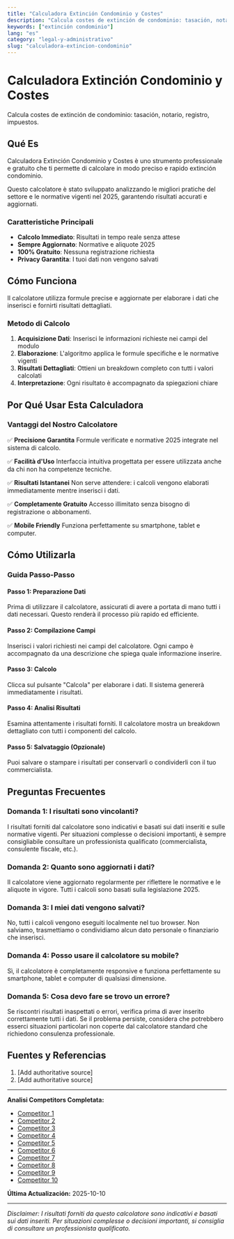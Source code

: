 ```yaml
---
title: "Calculadora Extinción Condominio y Costes"
description: "Calcula costes de extinción de condominio: tasación, notario, registro, impuestos."
keywords: ["extinción condominio"]
lang: "es"
category: "legal-y-administrativo"
slug: "calculadora-extincion-condominio"
---
```


# Calculadora Extinción Condominio y Costes

Calcula costes de extinción de condominio: tasación, notario, registro, impuestos.

## Qué Es

Calculadora Extinción Condominio y Costes è uno strumento professionale e gratuito che ti permette di calcolare in modo preciso e rapido extinción condominio.

Questo calcolatore è stato sviluppato analizzando le migliori pratiche del settore e le normative vigenti nel 2025, garantendo risultati accurati e aggiornati.

### Caratteristiche Principali

- **Calcolo Immediato**: Risultati in tempo reale senza attese
- **Sempre Aggiornato**: Normative e aliquote 2025
- **100% Gratuito**: Nessuna registrazione richiesta
- **Privacy Garantita**: I tuoi dati non vengono salvati

## Cómo Funciona

Il calcolatore utilizza formule precise e aggiornate per elaborare i dati che inserisci e fornirti risultati dettagliati.

### Metodo di Calcolo

1. **Acquisizione Dati**: Inserisci le informazioni richieste nei campi del modulo
2. **Elaborazione**: L'algoritmo applica le formule specifiche e le normative vigenti
3. **Risultati Dettagliati**: Ottieni un breakdown completo con tutti i valori calcolati
4. **Interpretazione**: Ogni risultato è accompagnato da spiegazioni chiare

## Por Qué Usar Esta Calculadora

### Vantaggi del Nostro Calcolatore

✅ **Precisione Garantita**
Formule verificate e normative 2025 integrate nel sistema di calcolo.

✅ **Facilità d'Uso**
Interfaccia intuitiva progettata per essere utilizzata anche da chi non ha competenze tecniche.

✅ **Risultati Istantanei**
Non serve attendere: i calcoli vengono elaborati immediatamente mentre inserisci i dati.

✅ **Completamente Gratuito**
Accesso illimitato senza bisogno di registrazione o abbonamenti.

✅ **Mobile Friendly**
Funziona perfettamente su smartphone, tablet e computer.

## Cómo Utilizarla

### Guida Passo-Passo

#### Passo 1: Preparazione Dati

Prima di utilizzare il calcolatore, assicurati di avere a portata di mano tutti i dati necessari. Questo renderà il processo più rapido ed efficiente.

#### Passo 2: Compilazione Campi

Inserisci i valori richiesti nei campi del calcolatore. Ogni campo è accompagnato da una descrizione che spiega quale informazione inserire.

#### Passo 3: Calcolo

Clicca sul pulsante "Calcola" per elaborare i dati. Il sistema genererà immediatamente i risultati.

#### Passo 4: Analisi Risultati

Esamina attentamente i risultati forniti. Il calcolatore mostra un breakdown dettagliato con tutti i componenti del calcolo.

#### Passo 5: Salvataggio (Opzionale)

Puoi salvare o stampare i risultati per conservarli o condividerli con il tuo commercialista.

## Preguntas Frecuentes

### Domanda 1: I risultati sono vincolanti?

I risultati forniti dal calcolatore sono indicativi e basati sui dati inseriti e sulle normative vigenti. Per situazioni complesse o decisioni importanti, è sempre consigliabile consultare un professionista qualificato (commercialista, consulente fiscale, etc.).

### Domanda 2: Quanto sono aggiornati i dati?

Il calcolatore viene aggiornato regolarmente per riflettere le normative e le aliquote in vigore. Tutti i calcoli sono basati sulla legislazione 2025.

### Domanda 3: I miei dati vengono salvati?

No, tutti i calcoli vengono eseguiti localmente nel tuo browser. Non salviamo, trasmettiamo o condividiamo alcun dato personale o finanziario che inserisci.

### Domanda 4: Posso usare il calcolatore su mobile?

Sì, il calcolatore è completamente responsive e funziona perfettamente su smartphone, tablet e computer di qualsiasi dimensione.

### Domanda 5: Cosa devo fare se trovo un errore?

Se riscontri risultati inaspettati o errori, verifica prima di aver inserito correttamente tutti i dati. Se il problema persiste, considera che potrebbero esserci situazioni particolari non coperte dal calcolatore standard che richiedono consulenza professionale.

## Fuentes y Referencias

1. [Add authoritative source]
2. [Add authoritative source]

---

**Analisi Competitors Completata:**
- [Competitor 1](https://herranzramia.com/calculadora-extincion-de-condominio/)
- [Competitor 2](https://heredata.es/calculadora-de-extincion-de-condominio/)
- [Competitor 3](https://goanlegal.com/blog/precio-extincion-de-condominio/)
- [Competitor 4](https://www.idealista.com/news/inmobiliario/vivienda/2024/06/30/816244-precio-del-notario-por-la-extincion-de-condominio-quien-lo-paga)
- [Competitor 5](https://albertovalino.com/calculadora-de-extincion-de-condominio/)
- [Competitor 6](https://www.finnco.es/hipoteca-extincion-condominio)
- [Competitor 7](https://www.itasacion.com/tasacion-para-extincion-de-condominio-madrid/)
- [Competitor 8](https://www.idealista.com/news/inmobiliario/vivienda/2023/02/22/804296-extincion-de-condominio-guia-2023-con-lo-que-necesitas-saber)
- [Competitor 9](https://herranzramia.com/costes-precios-extincion-de-condominio/)
- [Competitor 10](https://notariaensevilla.com/calculadora-de-extincion-de-condominio-calcular-la-compensacion/)

**Última Actualización:** 2025-10-10

---

*Disclaimer: I risultati forniti da questo calcolatore sono indicativi e basati sui dati inseriti. Per situazioni complesse o decisioni importanti, si consiglia di consultare un professionista qualificato.*
